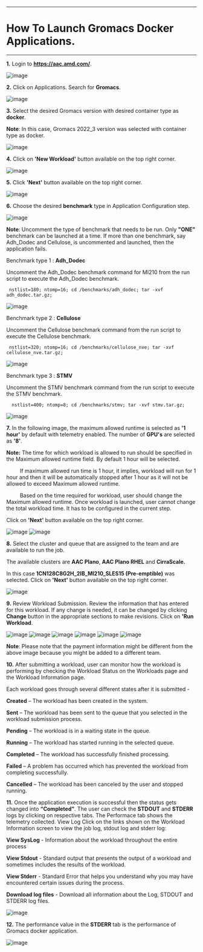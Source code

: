 ***

  # How To Launch Gromacs Docker Applications.

***
**1.** Login to **https://aac.amd.com/**.

  ![image](https://github.com/amddcgpuce/AMDAcceleratorCloudGuides/assets/137475062/d62dc96e-e37a-42b3-9b0e-72445014a621)

**2.** Click on Applications. Search for **Gromacs**.

  ![image](https://github.com/amddcgpuce/AMDAcceleratorCloudGuides/assets/137475004/49596b39-38af-4463-91c4-19baacebe5c4)

**3.** Select the desired Gromacs version with desired container type as **docker**.

   **Note**: In this case, Gromacs 2022_3 version was selected with container type as docker.
   
  ![image](https://github.com/amddcgpuce/AMDAcceleratorCloudGuides/assets/137475004/38eb9c67-348c-4e8a-9b44-ae769d01d52c)

**4.** Click on **'New Workload'** button available on the top right corner.

   ![image](https://github.com/amddcgpuce/AMDAcceleratorCloudGuides/assets/137475004/849b86b9-f774-4da9-a13e-850d56cb1a66)

**5.** Click **'Next'** button available on the top right corner.

  ![image](https://github.com/amddcgpuce/AMDAcceleratorCloudGuides/assets/137475004/b6df3888-dd95-4fac-a481-850c0c224fe4)

**6.** Choose the desired **benchmark** type in Application Configuration step.

   ![image](https://github.com/amddcgpuce/AMDAcceleratorCloudGuides/assets/137475062/1a61da69-6153-41d6-a1ed-1ceec8599330)


   **Note**: Uncomment the type of benchmark that needs to be run. Only **"ONE"** benchmark can be launched at a time. If 
   more than one benchmark, say Adh_Dodec and Cellulose, is uncommented and launched, then the application fails.

   Benchmark type 1 : **Adh_Dodec**

   Uncomment the Adh_Dodec benchmark command for MI210 from the run script to execute the Adh_Dodec benchmark.
     
     nstlist=180; ntomp=16; cd /benchmarks/adh_dodec; tar -xvf adh_dodec.tar.gz;
   
  ![image](https://github.com/amddcgpuce/AMDAcceleratorCloudGuides/assets/137475062/2d34ffd5-1f07-4da7-9155-6e620d522f30)


   Benchmark type 2 : **Cellulose**
   
   Uncomment the Cellulose benchmark command from the run script to execute the Cellulose benchmark.
   
     nstlist=320; ntomp=16; cd /benchmarks/cellulose_nve; tar -xvf cellulose_nve.tar.gz;

  ![image](https://github.com/amddcgpuce/AMDAcceleratorCloudGuides/assets/137475062/449b38fa-f32a-4262-b9c4-64f0f45ebb72)


   Benchmark type 3 : **STMV**

   Uncomment the STMV benchmark command from the run script to execute the STMV benchmark.
   
      nstlist=400; ntomp=8; cd /benchmarks/stmv; tar -xvf stmv.tar.gz;
   
  ![image](https://github.com/amddcgpuce/AMDAcceleratorCloudGuides/assets/137475062/d3628007-5a21-4c52-b0e3-1417560606d2)


**7.** In the following image,  the maximum allowed runtime is selected as **'1 hour'** by default with telemetry enabled. The number of **GPU's** are selected as **'8'**.

**Note:** The time for which workload is allowed to run should be specified in the Maximum allowed runtime field. By default 1 hour will be selected.

    If maximum allowed run time is 1 hour, it implies, workload will run for 1 hour and then it will be automatically stopped after 1 hour as it will not be allowed to exceed Maximum allowed runtime.

    Based on the time required for workload, user should change the Maximum allowed runtime. Once workload is launched, user cannot change the total workload time. It has to be configured in the current step.
    
 Click on **'Next'** button available on the top right corner.

  ![image](https://github.com/amddcgpuce/AMDAcceleratorCloudGuides/assets/137475062/ebfa44b3-9bf5-4777-a4e8-d98e45b2ed87)
  ![image](https://github.com/amddcgpuce/AMDAcceleratorCloudGuides/assets/137475062/8c88b79c-2f04-4cff-98e7-9ee66f02f022)


**8.** Select the cluster and queue that are assigned to the team and are available to run the job.

   The available clusters are **AAC Plano**, **AAC Plano RHEL** and **CirraScale.**

   In this case **1CN128C8G2H_2IB_MI210_SLES15 (Pre-emptible)** was selected. Click on **'Next'** button available on the 
   top right corner.
   
   
   ![image](https://github.com/amddcgpuce/AMDAcceleratorCloudGuides/assets/137475004/83320bca-3143-4653-8f5e-8a4e88a8ebde)

**9.** Review Workload Submission. Review the information that has entered for this workload. If any change is needed, it can 
   be changed by clicking **Change** button in the appropriate sections to make revisions. Click on **'Run Workload**.
   
   ![image](https://github.com/amddcgpuce/AMDAcceleratorCloudGuides/assets/137475004/a3a479db-87ac-42a0-a6d1-1488eba9965c)
   ![image](https://github.com/amddcgpuce/AMDAcceleratorCloudGuides/assets/137475004/63dd2d83-e460-4fdc-b0e1-fafc020d9a30)
   ![image](https://github.com/amddcgpuce/AMDAcceleratorCloudGuides/assets/137475004/5c672b93-080b-4f00-b4ad-7663b7672967)
   ![image](https://github.com/amddcgpuce/AMDAcceleratorCloudGuides/assets/137475004/f34d03a4-a152-4580-b577-67bb2c87097b)
   ![image](https://github.com/amddcgpuce/AMDAcceleratorCloudGuides/assets/137475004/ad967d89-b71f-4e43-9c5a-4dee6bab19cf)
   ![image](https://github.com/amddcgpuce/AMDAcceleratorCloudGuides/assets/137475004/14d0e9dd-c2e0-4b31-b635-c93eccd343cd)

  **Note**: Please note that the payment information might be different from the above image because you might be added 
   to a different team.

**10.** After submitting a workload, user can monitor how the workload is performing by checking the Workload Status 
    on the Workloads page and the Workload Information page.
    
   Each workload goes through several different states after it is submitted -

  **Created** – The workload has been created in the system.

  **Sent** – The workload has been sent to the queue that you selected in the workload submission process.

  **Pending** – The workload is in a waiting state in the queue.

  **Running** – The workload has started running in the selected queue.

  **Completed** – The workload has successfully finished processing.

  **Failed** – A problem has occurred which has prevented the workload from completing successfully.

  **Cancelled** – The workload has been canceled by the user and stopped running.

**11.**  Once the application execution is successful then the status gets changed into **“Completed”**. The user can check the 
     **STDOUT** and **STDERR** logs by clicking on respective tabs. The Performace tab shows the telemetry collected.
  View Log Click on the links shown on the Workload Information screen to view the job log, stdout log and stderr log:

  **View SysLog** - Information about the workload throughout the entire process

  **View Stdout** - Standard output that presents the output of a workload and sometimes includes the results of the 
     workload.

  **View Stderr** - Standard Error that helps you understand why you may have encountered certain issues during the 
     process.

  **Download log files** - Download all information about the Log, STDOUT and STDERR log files.
  
   ![image](https://github.com/amddcgpuce/AMDAcceleratorCloudGuides/assets/137475004/f35223f7-2789-4de0-a64a-728d3527037b)


**12.**  The performance value in the **STDERR** tab is the performance of Gromacs docker application.

   ![image](https://github.com/amddcgpuce/AMDAcceleratorCloudGuides/assets/137475004/8705664b-491c-475c-be86-5e5ea96662e5)

